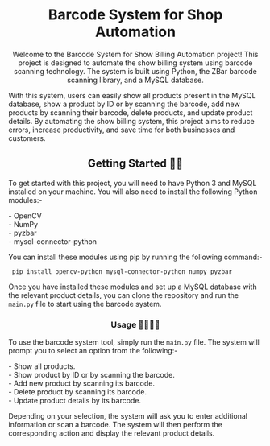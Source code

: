 
<h1 align="center"> Barcode System for Shop Automation</h1>
<p align="center">Welcome to the Barcode System for Show Billing Automation project! This project is designed to automate the show billing system using barcode scanning technology. The system is built using Python, the ZBar barcode scanning library, and a MySQL database.

With this system, users can easily show all products present in the MySQL database, show a product by ID or by scanning the barcode, add new products by scanning their barcode, delete products, and update product details. By automating the show billing system, this project aims to reduce errors, increase productivity, and save time for both businesses and customers.</p>


<h2 align="center">Getting Started 🤹‍♀️</h2>
<p>To get started with this project, you will need to have Python 3 and MySQL installed on your machine. You will also need to install the following Python modules:-</p>
- OpenCV <br>
- NumPy <br> 
- pyzbar <br> 
- mysql-connector-python <br> 

<p align="center"> You can install these modules using pip by running the following command:-</p> 
<code align="center" > pip install opencv-python mysql-connector-python numpy pyzbar</code> <br>
<p>Once you have installed these modules and set up a MySQL database with the relevant product details, you can clone the repository and run the <code>main.py</code> file to start using the barcode system.</p>

<h3 align="center">Usage 🤷‍♀️🤷‍♂️</h3>
<p>To use the barcode system tool, simply run the <code>main.py</code> file. The system will prompt you to select an option from the following:-</p>
- Show all products. <br>
- Show product by ID or by scanning the barcode. <br> 
- Add new product by scanning its barcode. <br> 
- Delete product by scanning its barcode. <br> 
- Update product details by its barcode. <br> 

<p>Depending on your selection, the system will ask you to enter additional information or scan a barcode. The system will then perform the corresponding action and display the relevant product details.</p>






